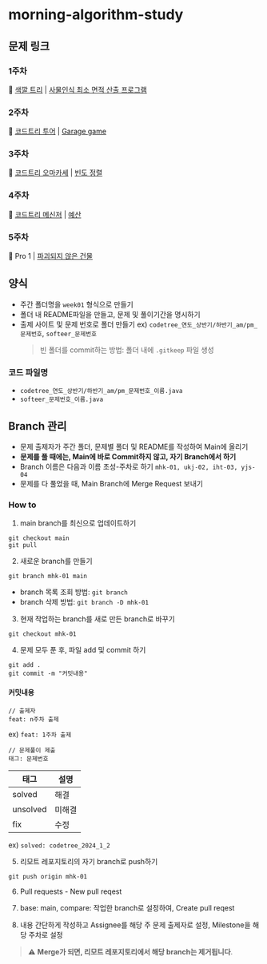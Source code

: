 # morning-algorithm-study

## 문제 링크

### 1주차

:dart: [색깔 트리](https://www.codetree.ai/training-field/frequent-problems/problems/color-tree) | [사물인식 최소 면적 산출 프로그램](https://softeer.ai/practice/6277)

### 2주차

:dart: [코드트리 투어](https://www.codetree.ai/training-field/frequent-problems/problems/codetree-tour/description?page=1&pageSize=5) | [Garage game](https://softeer.ai/practice/6276)

### 3주차

:dart: [코드트리 오마카세](https://www.codetree.ai/training-field/frequent-problems/problems/codetree-omakase/description?page=1&pageSize=5) | [빈도 정렬](https://www.acmicpc.net/problem/2910)

### 4주차

:dart: [코드트리 메신저](https://www.codetree.ai/training-field/frequent-problems/problems/codetree-messenger/description?page=2&pageSize=5) | [예산](https://www.acmicpc.net/problem/2512)

### 5주차

:dart: Pro 1 | [파괴되지 않은 건물](https://school.programmers.co.kr/learn/courses/30/lessons/92344)

## 양식

- 주간 폴더명을 `week01` 형식으로 만들기
- 폴더 내 README파일을 만들고, 문제 및 풀이기간을 명시하기
- 출제 사이트 및 문제 번호로 폴더 만들기 ex) `codetree_연도_상반기/하반기_am/pm_문제번호`, `softeer_문제번호`
  > 빈 폴더를 commit하는 방법: 폴더 내에 `.gitkeep` 파일 생성

### 코드 파일명

- `codetree_연도_상반기/하반기_am/pm_문제번호_이름.java`
- `softeer_문제번호_이름.java`

## Branch 관리

- 문제 출제자가 주간 폴더, 문제별 폴더 및 README를 작성하여 Main에 올리기
- **문제를 풀 때에는, Main에 바로 Commit하지 않고, 자기 Branch에서 하기**
- Branch 이름은 다음과 이름 초성-주차로 하기 `mhk-01, ukj-02, iht-03, yjs-04`
- 문제를 다 풀었을 때, Main Branch에 Merge Request 보내기

### How to

1. main branch를 최신으로 업데이트하기

```
git checkout main
git pull
```

2. 새로운 branch를 만들기

```
git branch mhk-01 main
```

- branch 목록 조회 방법: `git branch`
- branch 삭제 방법: `git branch -D mhk-01`

3. 현재 작업하는 branch를 새로 만든 branch로 바꾸기

```
git checkout mhk-01
```

4. 문제 모두 푼 후, 파일 add 및 commit 하기

```
git add .
git commit -m "커밋내용"
```

#### 커밋내용

```
// 출제자
feat: n주차 출제
```

ex) `feat: 1주차 출제`

```
// 문제풀이 제출
태그: 문제번호
```

| 태그     | 설명   |
| -------- | ------ |
| solved   | 해결   |
| unsolved | 미해결 |
| fix      | 수정   |

ex) `solved: codetree_2024_1_2`

5. 리모트 레포지토리의 자기 branch로 push하기

```
git push origin mhk-01
```

6. Pull requests - New pull reqest

7. base: main, compare: 작업한 branch로 설정하여, Create pull reqest

8. 내용 간단하게 작성하고 Assignee를 해당 주 문제 출제자로 설정, Milestone을 해당 주차로 설정

> :warning: **Merge가 되면, 리모트 레포지토리에서 해당 branch는 제거됩니다**.
